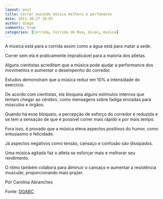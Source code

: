 ```yaml
---
layout: post
title: Correr ouvindo música melhora a perfomance
date: 2011-10-27 16:07
author: diego
comments: true
categories: [Corrida, Corrida de Rua, dicas, musica]
---
```

A música está para a corrida assim como a água está para matar a sede. 

Correr sem ela é praticamente impraticável para a maioria dos atletas. 

Alguns cientistas acreditam que a música pode ajudar a performance  dos movimentos e aumentar o desempenho  do corredor. 

Estudos demonstram que a música reduz em 10% a intensidade do exercício. 

De acordo com cientistas, ela bloqueia alguns estímulos internos que tentam chegar ao cérebro, como mensagens sobre fadiga enviadas para músculos e órgãos. 

Quando há esse bloqueio, a percepção de esforço do corredor é reduzida e se tem a sensação de que é possível correr mais rápido e por mais tempo. 

Fora isso, é provado que a música eleva aspectos positivos do humor, como entusiasmo e felicidade. 

Já aspectos negativos como tensão, cansaço e confusão são dissipados. 

Uma música agitada faz o atleta se esforçar mais e melhorar seu rendimento. 

O ritmo também colabora para diminuir o cansaço e aumentar a resistência muscular, proporcionando mais prazer. 

Por Carolina Abranches

Fonte: <a href="http://www.dgabc.com.br/News/5922072/correr-ouvindo-musica-melhora-a-perfomance.aspx?utm_source=facebook&utm_medium=smm&utm_content=mundocorrida_post02&utm_campaign=20111027">DGABC</a>
